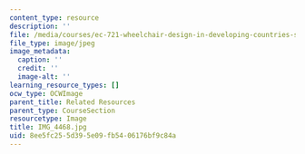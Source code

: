 ```yaml
---
content_type: resource
description: ''
file: /media/courses/ec-721-wheelchair-design-in-developing-countries-spring-2009/8ee5fc255d395e09fb5406176bf9c84a_IMG_4468.jpg
file_type: image/jpeg
image_metadata:
  caption: ''
  credit: ''
  image-alt: ''
learning_resource_types: []
ocw_type: OCWImage
parent_title: Related Resources
parent_type: CourseSection
resourcetype: Image
title: IMG_4468.jpg
uid: 8ee5fc25-5d39-5e09-fb54-06176bf9c84a
---
```


